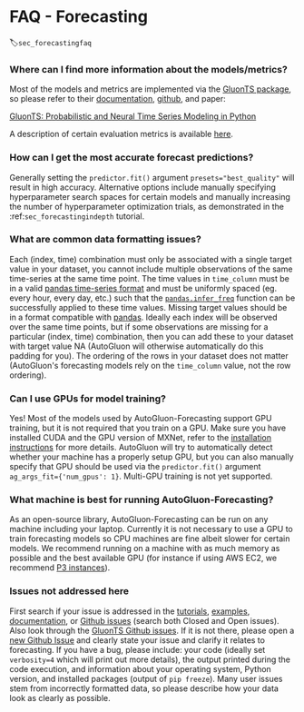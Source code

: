 # FAQ - Forecasting
:label:`sec_forecastingfaq`


### Where can I find more information about the models/metrics?

Most of the models and metrics are implemented via the [GluonTS package](https://ts.gluon.ai/), so please refer to their [documentation](https://ts.gluon.ai/api/gluonts/gluonts.html), [github](https://github.com/awslabs/gluon-ts), and paper:

[GluonTS: Probabilistic and Neural Time Series Modeling in Python](https://www.jmlr.org/papers/v21/19-820.html)

A description of certain evaluation metrics is available [here](https://docs.aws.amazon.com/forecast/latest/dg/metrics.html#metrics-wQL).


### How can I get the most accurate forecast predictions?

Generally setting the `predictor.fit()` argument `presets="best_quality"` will result in high accuracy. Alternative options include manually specifying hyperparameter search spaces for certain models and manually increasing the number of hyperparameter optimization trials, as demonstrated in the :ref:`sec_forecastingindepth` tutorial.


### What are common data formatting issues?

Each (index, time) combination must only be associated with a single target value in your dataset, you cannot include multiple observations of the same time-series at the same time point. The time values in `time_column` must be in a valid [pandas time-series format](https://pandas.pydata.org/pandas-docs/stable/user_guide/timeseries.html) and must be uniformly spaced (eg. every hour, every day, etc.) such that the [`pandas.infer_freq`](https://pandas.pydata.org/docs/reference/api/pandas.infer_freq.html) function can be successfully applied to these time values. Missing target values should be in a format compatible with [pandas](https://pandas.pydata.org/pandas-docs/stable/user_guide/missing_data.html). Ideally each index will be observed over the same time points, but if some observations are missing for a particular (index, time) combination, then you can add these to your dataset with target value NA (AutoGluon will otherwise automatically do this padding for you). The ordering of the rows in your dataset does not matter (AutoGluon's forecasting models rely on the `time_column` value, not the row ordering).


### Can I use GPUs for model training?

Yes! Most of the models used by AutoGluon-Forecasting support GPU training, but it is not required that you train on a GPU. Make sure you have installed CUDA and the GPU version of MXNet, refer to the [installation instructions](../../install.html) for more details. AutoGluon will try to automatically detect whether your machine has a properly setup GPU, but you can also manually specify that GPU should be used via the `predictor.fit()` argument `ag_args_fit={'num_gpus': 1}`. Multi-GPU training is not yet supported.


### What machine is best for running AutoGluon-Forecasting?

As an open-source library, AutoGluon-Forecasting can be run on any machine including your laptop. Currently it is not necessary to use a GPU to train forecasting models so CPU machines are fine albeit slower for certain models. We recommend running on a machine with as much memory as possible and the best available GPU (for instance if using AWS EC2, we recommend [P3 instances](https://aws.amazon.com/ec2/instance-types/p3/)).


### Issues not addressed here

First search if your issue is addressed in the [tutorials](index.html), [examples](https://github.com/awslabs/autogluon/tree/master/examples/forecasting), [documentation](../../api/autogluon.predictor.html), or [Github issues](https://github.com/awslabs/autogluon/issues) (search both Closed and Open issues). Also look through the [GluonTS Github issues](https://github.com/awslabs/gluon-ts/issues). If it is not there, please open a [new Github Issue](https://github.com/awslabs/autogluon/issues/new) and clearly state your issue and clarify it relates to forecasting. If you have a bug, please include: your code (ideally set `verbosity=4` which will print out more details), the output printed during the code execution, and information about your operating system, Python version, and installed packages (output of `pip freeze`). Many user issues stem from incorrectly formatted data, so please describe how your data look as clearly as possible.
